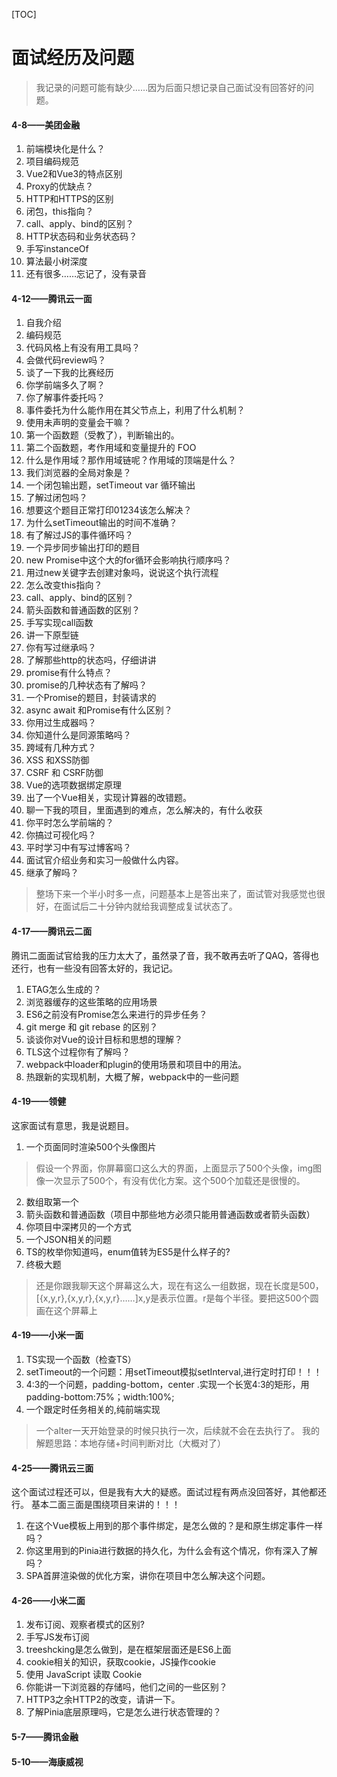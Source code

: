 
[TOC]

# 面试经历及问题

> 我记录的问题可能有缺少……因为后面只想记录自己面试没有回答好的问题。

#### 4-8——美团金融
1. 前端模块化是什么？
2. 项目编码规范
3. Vue2和Vue3的特点区别
4. Proxy的优缺点？
5. HTTP和HTTPS的区别
6. 闭包，this指向？
7. call、apply、bind的区别？
8. HTTP状态码和业务状态码？
9. 手写instanceOf
10. 算法最小树深度
11. 还有很多……忘记了，没有录音

#### 4-12——腾讯云一面
1. 自我介绍
1. 编码规范
1. 代码风格上有没有用工具吗？
1. 会做代码review吗？
1. 谈了一下我的比赛经历
1. 你学前端多久了啊？
1. 你了解事件委托吗？
1. 事件委托为什么能作用在其父节点上，利用了什么机制？
1. 使用未声明的变量会干嘛？
1. 第一个函数题（受教了），判断输出的。
1. 第二个函数题，考作用域和变量提升的 FOO
1. 什么是作用域？那作用域链呢？作用域的顶端是什么？
1. 我们浏览器的全局对象是？
1. 一个闭包输出题，setTimeout var 循环输出
1. 了解过闭包吗？
1. 想要这个题目正常打印01234该怎么解决？
1. 为什么setTimeout输出的时间不准确？
1. 有了解过JS的事件循环吗？
1. 一个异步同步输出打印的题目
1. new Promise中这个大的for循环会影响执行顺序吗？
1. 用过new关键字去创建对象吗，说说这个执行流程
1. 怎么改变this指向？
1. call、apply、bind的区别？
1. 箭头函数和普通函数的区别？
1. 手写实现call函数
1. 讲一下原型链
1. 你有写过继承吗？
1. 了解那些http的状态吗，仔细讲讲
1. promise有什么特点？
1. promise的几种状态有了解吗？
1. 一个Promise的题目，封装请求的
1. async await 和Promise有什么区别？
1. 你用过生成器吗？
1. 你知道什么是同源策略吗？
1. 跨域有几种方式？
1. XSS 和XSS防御
1. CSRF 和 CSRF防御
1. Vue的选项数据绑定原理
1. 出了一个Vue相关，实现计算器的改错题。
1. 聊一下我的项目，里面遇到的难点，怎么解决的，有什么收获
1. 你平时怎么学前端的？
1. 你搞过可视化吗？
1. 平时学习中有写过博客吗？
1. 面试官介绍业务和实习一般做什么内容。
1. 继承了解吗？

> 整场下来一个半小时多一点，问题基本上是答出来了，面试管对我感觉也很好，在面试后二十分钟内就给我调整成复试状态了。


#### 4-17——腾讯云二面
腾讯二面面试官给我的压力太大了，虽然录了音，我不敢再去听了QAQ，答得也还行，也有一些没有回答太好的，我记记。

1. ETAG怎么生成的？
2. 浏览器缓存的这些策略的应用场景
3. ES6之前没有Promise怎么来进行的异步任务？
4. git merge 和 git rebase 的区别？
5. 谈谈你对Vue的设计目标和思想的理解？
6. TLS这个过程你有了解吗？
7. webpack中loader和plugin的使用场景和项目中的用法。
8. 热跟新的实现机制，大概了解，webpack中的一些问题

#### 4-19——领健
这家面试有意思，我是说题目。
1. 一个页面同时渲染500个头像图片
> 假设一个界面，你屏幕窗口这么大的界面，上面显示了500个头像，img图像一次显示了500个，有没有优化方案。这个500个加载还是很慢的。

2. 数组取第一个
3. 箭头函数和普通函数（项目中那些地方必须只能用普通函数或者箭头函数）
4. 你项目中深拷贝的一个方式
5. 一个JSON相关的问题
6. TS的枚举你知道吗，enum值转为ES5是什么样子的?
7. 终极大题
> 还是你跟我聊天这个屏幕这么大，现在有这么一组数据，现在长度是500，
[{x,y,r},{x,y,r},{x,y,r}……]x,y是表示位置。r是每个半径。要把这500个圆画在这个屏幕上

#### 4-19——小米一面
1. TS实现一个函数（检查TS）
2. setTimeout的一个问题：用setTimeout模拟setInterval,进行定时打印！！！
3. 4:3的一个问题，padding-bottom，center .实现一个长宽4:3的矩形，用padding-bottom:75%；width:100%;
4. 一个跟定时任务相关的,纯前端实现
> 一个alter一天开始登录的时候只执行一次，后续就不会在去执行了。
我的解题思路：本地存储+时间判断对比（大概对了）


#### 4-25——腾讯云三面
这个面试过程还可以，但是我有大大的疑惑。面试过程有两点没回答好，其他都还行。
基本二面三面是围绕项目来讲的！！！

1. 在这个Vue模板上用到的那个事件绑定，是怎么做的？是和原生绑定事件一样吗？
2. 你这里用到的Pinia进行数据的持久化，为什么会有这个情况，你有深入了解吗？
3. SPA首屏渲染做的优化方案，讲你在项目中怎么解决这个问题。

#### 4-26——小米二面
1. 发布订阅、观察者模式的区别?
2. 手写JS发布订阅
3. treeshcking是怎么做到，是在框架层面还是ES6上面
4. cookie相关的知识，获取cookie，JS操作cookie
5. 使用 JavaScript 读取 Cookie
6. 你能讲一下浏览器的存储吗，他们之间的一些区别？
7. HTTP3之余HTTP2的改变，请讲一下。
8. 了解Pinia底层原理吗，它是怎么进行状态管理的？

#### 5-7——腾讯金融
#### 5-10——海康威视





